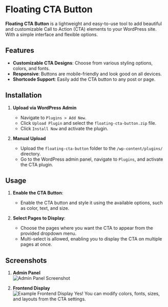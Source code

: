 # Floating CTA Button

**Floating CTA Button** is a lightweight and easy-to-use tool to add beautiful and customizable Call to Action (CTA) elements to your WordPress site. With a simple interface and flexible options.

## Features

- **Customizable CTA Designs**: Choose from various styling options, colors, and fonts.
- **Responsive**: Buttons are mobile-friendly and look good on all devices.
- **Shortcode Support**: Easily add the CTA button to any post or page.

## Installation

1. **Upload via WordPress Admin**  
   - Navigate to `Plugins > Add New`.
   - Click `Upload Plugin` and select the `floating-cta-button.zip` file.
   - Click `Install Now` and activate the plugin.

2. **Manual Upload**  
   - Upload the `floating-cta-button` folder to the `/wp-content/plugins/` directory.
   - Go to the WordPress admin panel, navigate to `Plugins`, and activate the CTA plugin.

## Usage

1. **Enable the CTA Button**:
   - Enable the CTA button and style it using the available options, such as color, text, and size.

2. **Select Pages to Display**:  
   - Choose the pages where you want the CTA to appear from the provided dropdown menu.
   - Multi-select is allowed, enabling you to display the CTA on multiple pages at once.

## Screenshots

1. **Admin Panel**  
   ![Admin Panel Screenshot](https://example.com/screenshot1.png)

2. **Frontend Display**  
   ![Example Frontend Display](https://example.com/screenshot2.png)
  Yes! You can modify colors, fonts, sizes, and layouts from the CTA settings.